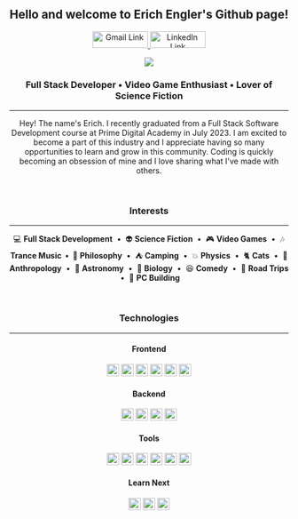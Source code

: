 <!--------------------- Intro ---------------------->
<h2 align="center">Hello and welcome to Erich Engler's Github page!</h2>

<!--------------------- Links ---------------------->
<p align="center">
<a href="mailto:erichjohnengler@gmail.com" target="_blank" rel="noopener noreferrer">
    <img alt="Gmail Link" title="Gmail Link" src="https://img.shields.io/badge/Gmail-D14836?style=for-the-badge&logo=gmail&logoColor=white"                   height="30px" width="100px"/>
</a>
<a href="https://www.linkedin.com/in/erichengler/" target="_blank" rel="noopener noreferrer">
    <img alt="LinkedIn Link" title="LinkedIn Link" src="https://img.shields.io/badge/linkedin-%230077B5.svg?style=for-the-                      badge&logo=linkedin&logoColor=white" height="30px" width="100px"/>
</a>
</p>
<!--------------------- Image ---------------------->
<p align="center">
    <a href="https://www.deviantart.com/chernigiv/art/Mass-Effect-fan-art-547443715">
    <img src="https://images-wixmp-ed30a86b8c4ca887773594c2.wixmp.com/f/3c49b196-7b63-404c-9ab6-d93f5be93b0a/d91xm9v-91fd0818-9d6b-48f0-b803-88268ad64de2.jpg?token=eyJ0eXAiOiJKV1QiLCJhbGciOiJIUzI1NiJ9.eyJzdWIiOiJ1cm46YXBwOjdlMGQxODg5ODIyNjQzNzNhNWYwZDQxNWVhMGQyNmUwIiwiaXNzIjoidXJuOmFwcDo3ZTBkMTg4OTgyMjY0MzczYTVmMGQ0MTVlYTBkMjZlMCIsIm9iaiI6W1t7InBhdGgiOiJcL2ZcLzNjNDliMTk2LTdiNjMtNDA0Yy05YWI2LWQ5M2Y1YmU5M2IwYVwvZDkxeG05di05MWZkMDgxOC05ZDZiLTQ4ZjAtYjgwMy04ODI2OGFkNjRkZTIuanBnIn1dXSwiYXVkIjpbInVybjpzZXJ2aWNlOmZpbGUuZG93bmxvYWQiXX0.NNniqWSRhljHyz4s3fJBvTF7zOG80PwjHjeOOM9RQ7I">
    </a>
</p>
<!--------------------- About Me ---------------------->
<h3 align="center">Full Stack Developer • Video Game Enthusiast • Lover of Science Fiction</h3>
<hr />
<p align="center">  
Hey! The name's Erich. I recently graduated from a Full Stack Software Development course at Prime Digital Academy in July 2023. I am excited to become a part of this industry and I appreciate having so many opportunities to learn and grow in this community. Coding is quickly becoming an obsession of mine and I love sharing what I've made with others.
</p>
<br />
<!--------------------- Interests ---------------------->
<h3 align="center">Interests</h3>
<hr />
<p align="center">
💻  <b>Full Stack Development</b> &nbsp;&bull;&nbsp; 👽 <b>Science Fiction</b> &nbsp;&bull;&nbsp; 🎮 <b>Video Games</b> &nbsp;&bull;&nbsp;
🎶 <b>Trance Music &nbsp;&bull;&nbsp; </b>🙈 <b>Philosophy</b> &nbsp;&bull;&nbsp; ⛺ <b>Camping</b> &nbsp;&bull;&nbsp; 💥 <b>Physics</b> &nbsp;&bull;&nbsp; 🐈 <b>Cats</b> &nbsp;&bull;&nbsp; 👫 <b>Anthropology</b> &nbsp;&bull;&nbsp; 🔭 <b>Astronomy</b> &nbsp;&bull;&nbsp; 🐒 <b>Biology</b> &nbsp;&bull;&nbsp; 😆 <b>Comedy</b> &nbsp;&bull;&nbsp; 🚙 <b>Road Trips</b> &nbsp;&bull;&nbsp; 🔧 <b>PC Building</b> 
</p>
<br />
<!--------------------- Technologies ---------------------->
<h3 align="center">Technologies</h3>
<hr />
<!--------------------- Frontend ---------------------->
<h4 align="center">Frontend</h4>
<p align="center">
    <img src="https://img.shields.io/badge/JavaScript-323330?style=plastic&logo=javascript&logoColor=F7DF1E" height="22px"/>
    <img src="https://img.shields.io/badge/TypeScript-8A2BE2?style=plastic" height="22px"/>
    <img src="https://img.shields.io/badge/React-20232A?style=plastic&logo=react&logoColor=61DAFB" height="22px"/>
    <img src="https://img.shields.io/badge/Redux-593D88?style=plastic&logo=redux&logoColor=white" height="22px"/>
    <img src="https://img.shields.io/badge/React_Router-CA4225?style=plastic&logo=react-router&logoColor=white" height="22px"/>
    <img src="https://img.shields.io/badge/Material--UI-0081CB?style=plastic&logo=material-ui&logoColor=white" height="22px"/>
</p>
<!--------------------- Backend ---------------------->
<h4 align="center">Backend</h4>
<p align="center">
    <img src="https://img.shields.io/badge/Node.js-339933?style=plastic&logo=nodedotjs&logoColor=white" height="22px"/>
    <img src="https://img.shields.io/badge/Express.js-000000?style=plastic&logo=express&logoColor=white" height="22px"/>
    <img src="https://img.shields.io/badge/PostgreSQL-316192?style=plastic&logo=postgresql&logoColor=white" height="22px"/>
    <img src="https://img.shields.io/badge/npm-CB3837?style=plastic&logo=npm&logoColor=white" height="22px"/>
</p>
<!--------------------- Tools ---------------------->
<h4 align="center">Tools</h4>
<p align="center">
    <img src="https://img.shields.io/badge/GitHub-100000?style=plastic&logo=github&logoColor=white" height="22px"/>
    <img src="https://img.shields.io/badge/Visual_Studio_Code-0078D4?style=plastic&logo=visual%20studio%20code&logoColor=white" height="22px"/>
    <img src="https://img.shields.io/badge/GIT-E44C30?style=plastic&logo=git&logoColor=white" height="22px"/>
    <img src="https://img.shields.io/badge/Heroku-430098?style=plastic&logo=heroku&logoColor=white" height="22px"/>
    <img src="https://img.shields.io/badge/Postman-FF6C37?style=plastic&logo=Postman&logoColor=white" height="22px"/>
    <img src="https://img.shields.io/badge/Slack-4A154B?style=plastic&logo=slack&logoColor=white" height="22px"/>
</p>
<!--------------------- Learn Next ---------------------->
<h4 align="center">Learn Next</h4>
<p align="center">
    <img src="https://img.shields.io/badge/Python-430098?style=plastic&logo=python&logoColor=white" height="22px"/>
    <img src="https://img.shields.io/badge/Vue.js-339933?style=plastic" height="22px"/>
    <img src="https://img.shields.io/badge/Angular-red?style=plastic" height="22px"/>
</p>
<br />



    
    
